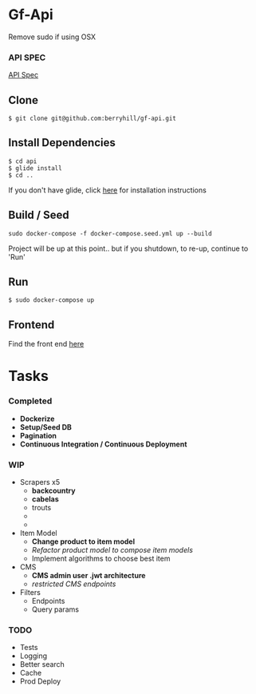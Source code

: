# Gf-Api

Remove sudo if using OSX

### API SPEC

[API Spec](./docs/api-spec.md)

## Clone

```
$ git clone git@github.com:berryhill/gf-api.git
```

## Install Dependencies

```
$ cd api
$ glide install
$ cd ..
```

If you don't have glide, click [here](https://github.com/Masterminds/glide#install) for installation instructions

## Build / Seed

```
sudo docker-compose -f docker-compose.seed.yml up --build
```
Project will be up at this point.. but if you shutdown, to re-up, continue to 'Run'

## Run
```
$ sudo docker-compose up
```


## Frontend
Find the front end [here](https://github.com/berryhill/gf-frontend)

# Tasks

### Completed
+ **Dockerize**
+ **Setup/Seed DB**
+ **Pagination**
+ **Continuous Integration / Continuous Deployment**

### WIP
+ Scrapers x5
    + **backcountry**
    + **cabelas**
    + trouts
    +
    +
+ Item Model
    + **Change product to item model**
    + *Refactor product model to compose item models*
    + Implement algorithms to choose best item
+ CMS
    + **CMS admin user .jwt architecture**
    + *restricted CMS endpoints*
+ Filters
    + Endpoints
    + Query params

### TODO
+ Tests
+ Logging
+ Better search
+ Cache
+ Prod Deploy


